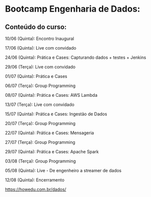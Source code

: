 # Bootcamp Engenharia de Dados:

## Conteúdo do curso:

10/06 (Quinta): Encontro Inaugural

17/06 (Quinta): Live com convidado

24/06 (Quinta): Prática e Cases: Capturando dados + testes + Jenkins

29/06 (Terça): Live com convidado

01/07 (Quinta): Prática e Cases

06/07 (Terça): Group Programming

08/07 (Quinta): Prática e Cases: AWS Lambda

13/07 (Terça): Live com convidado

15/07 (Quinta): Prática e Cases: Ingestão de Dados

20/07 (Terça): Group Programming

22/07 (Quinta): Prática e Cases: Mensageria

27/07 (Terça): Group Programming

29/07 (Quinta): Prática e Cases: Apache Spark

03/08 (Terça): Group Programming

05/08 (Quinta): Live - De engenheiro a streamer de dados

12/08 (Quinta): Encerramento

https://howedu.com.br/dados/
